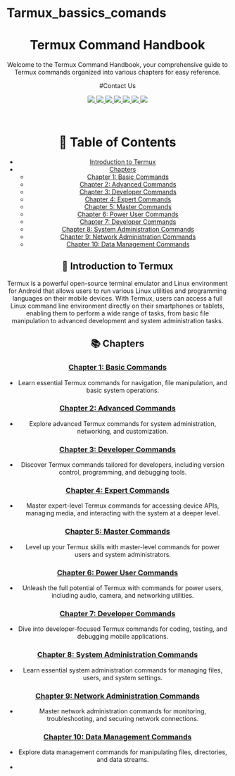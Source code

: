 # Tarmux_bassics_comands
<div align="center">

  <h1>Termux Command Handbook</h1>
  
  <p>
    Welcome to the Termux Command Handbook, your comprehensive guide to Termux commands organized into various chapters for easy reference.
  </p>

  <!-- Badges -->
  <p>
                             #Contact Us 
    <!-- 🌟 Optional Banner - यहां अपना बैनर लिंक लगाएं -->
<!-- ![Banner](https://your-banner-image-link.com/banner.jpg) -->

<p align="center">
  <a href="https://www.instagram.com/darklight000999_?igsh=cmEwN3htaTRodzl3">
    <img src="https://img.shields.io/badge/Instagram-%23E4405F.svg?style=for-the-badge&logo=instagram&logoColor=white" />
  </a>
  
  <a href="https://t.me/darklight000999">
    <img src="https://img.shields.io/badge/Telegram-2CA5E0?style=for-the-badge&logo=telegram&logoColor=white" />
  </a>
  
  <a href="https://chat.whatsapp.com/KALyrkZm2ru2xiTY9u0Tc0?mode=ac_t">
    <img src="https://img.shields.io/badge/WhatsApp-25D366?style=for-the-badge&logo=whatsapp&logoColor=white" />
  </a>
  
  <a href="https://www.facebook.com/darklight000999">
    <img src="https://img.shields.io/badge/Facebook-1877F2?style=for-the-badge&logo=facebook&logoColor=white" />
  </a>
  
  <a href="https://youtube.com/@mr_br_hacker_33?si=IBcIbcrVE1Xur_vL">
    <img src="https://img.shields.io/badge/YouTube-FF0000?style=for-the-badge&logo=youtube&logoColor=white" />
  </a>
  
  <a href="https://github.com/Darklight000999">
    <img src="https://img.shields.io/badge/GitHub-000000?style=for-the-badge&logo=github&logoColor=white" />
  </a>
  
  <a href="https://share.google/BIo6sUsdFCFMMkc0z">
    <img src="https://img.shields.io/badge/Google%20Business-4285F4?style=for-the-badge&logo=google&logoColor=white" />
  </a>
</p>
<br />

<!-- Table of Contents -->
# :notebook_with_decorative_cover: Table of Contents

- [Introduction to Termux](#star2-introduction-to-termux)
- [Chapters](#books-chapters)
  - [Chapter 1: Basic Commands](#chapter-1-basic-commands)
  - [Chapter 2: Advanced Commands](#chapter-2-advanced-commands)
  - [Chapter 3: Developer Commands](#chapter-3-developer-commands)
  - [Chapter 4: Expert Commands](#chapter-4-expert-commands)
  - [Chapter 5: Master Commands](#chapter-5-master-commands)
  - [Chapter 6: Power User Commands](#chapter-6-power-user-commands)
  - [Chapter 7: Developer Commands](#chapter-7-developer-commands)
  - [Chapter 8: System Administration Commands](#chapter-8-system-administration-commands)
  - [Chapter 9: Network Administration Commands](#chapter-9-network-administration-commands)
  - [Chapter 10: Data Management Commands](#chapter-10-data-management-commands)

<!-- Introduction to Termux -->
## :star2: Introduction to Termux

Termux is a powerful open-source terminal emulator and Linux environment for Android that allows users to run various Linux utilities and programming languages on their mobile devices. With Termux, users can access a full Linux command line environment directly on their smartphones or tablets, enabling them to perform a wide range of tasks, from basic file manipulation to advanced development and system administration tasks.

<!-- Chapters -->
## :books: Chapters

### [Chapter 1: Basic Commands](Chapter1.md)
- Learn essential Termux commands for navigation, file manipulation, and basic system operations.

### [Chapter 2: Advanced Commands](Chapter2.md)
- Explore advanced Termux commands for system administration, networking, and customization.

### [Chapter 3: Developer Commands](Chapter3.md)
- Discover Termux commands tailored for developers, including version control, programming, and debugging tools.

### [Chapter 4: Expert Commands](Chapter4.md)
- Master expert-level Termux commands for accessing device APIs, managing media, and interacting with the system at a deeper level.

### [Chapter 5: Master Commands](Chapter5.md)
- Level up your Termux skills with master-level commands for power users and system administrators.

### [Chapter 6: Power User Commands](Chapter6.md)
- Unleash the full potential of Termux with commands for power users, including audio, camera, and networking utilities.

### [Chapter 7: Developer Commands](Chapter7.md)
- Dive into developer-focused Termux commands for coding, testing, and debugging mobile applications.

### [Chapter 8: System Administration Commands](Chapter8.md)
- Learn essential system administration commands for managing files, users, and system settings.

### [Chapter 9: Network Administration Commands](Chapter9.md)
- Master network administration commands for monitoring, troubleshooting, and securing network connections.

### [Chapter 10: Data Management Commands](Chapter10.md)
- Explore data management commands for manipulating files, directories, and data streams.
- 
